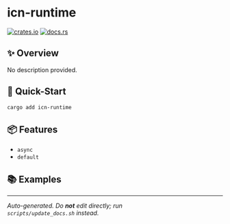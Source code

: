 # icn-runtime

[![crates.io](https://img.shields.io/crates/v/icn-runtime)](https://crates.io/crates/icn-runtime)
[![docs.rs](https://docs.rs/icn-runtime/badge.svg)](https://docs.rs/icn-runtime)

## ✨ Overview
No description provided.

## 🚀 Quick-Start
```bash
cargo add icn-runtime
```

## 📦 Features
- `async`
- `default`

## 📚 Examples
<!-- Add code snippets in each crate later if desired -->

---
_Auto-generated. Do **not** edit directly; run  
`scripts/update_docs.sh` instead._ 